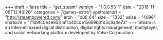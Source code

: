 +++
draft = false
title = "get_steam"
version = "1.0.0.53-1"
date = "2016-11-06T13:40:20"
categories = ['games-extra']
upstreamurl = "http://steampowered.com/"
arch = "x86_64"
size = "1332"
usize = "4096"
sha1sum = "71d9fc0e4e9531af1b40cde15669b3fd3c8a4e73"
+++
Steam is an internet-based digital distribution, digital rights management, multiplayer, and social networking platform developed by Valve Corporation.